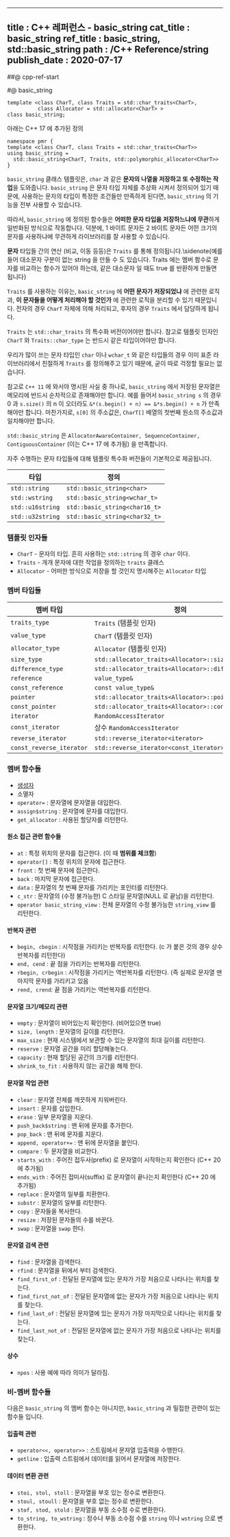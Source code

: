 ----------------
title : C++ 레퍼런스 - basic_string
cat_title :  basic_string
ref_title : basic_string, std::basic_string
path : /C++ Reference/string
publish_date : 2020-07-17
----------------

##@ cpp-ref-start

#@ basic_string

```cpp-formatted
template <class CharT, class Traits = std::char_traits<CharT>,
          class Allocator = std::allocator<CharT> >
class basic_string;
```

아래는 C++ 17 에 추가된 정의

```cpp-formatted
namespace pmr {
template <class CharT, class Traits = std::char_traits<CharT>>
using basic_string =
  std::basic_string<CharT, Traits, std::polymorphic_allocator<CharT>>
}
```

`basic_string` 클래스 템플릿은, `char` 과 같은 **문자의 나열을 저장하고 또 수정하는 작업**을 도와줍니다. `basic_string` 은 문자 타입 자체를 추상화 시켜서 정의되어 있기 때문에, 사용하는 문자의 타입이 특정한 조건들만 만족하게 된다면, `basic_string` 의 기능을 전부 사용할 수 있습니다. 

따라서, `basic_string` 에 정의된 함수들은 **어떠한 문자 타입을 저장하느냐에 무관**하게 일반화된 방식으로 작동합니다. 덕분에, 1 바이트 문자든 2 바이트 문자든 어떤 크기의 문자를 사용하냐에 무관하게 라이브러리를 잘 사용할 수 있습니다.

**문자** 타입들 간의 연산 (비교, 이동 등등)은 `Traits` 를 통해 정의됩니다.\sidenote{예를 들어 대소문자 구분이 없는 string 을 만들 수 도 있습니다. Traits 에는 멤버 함수로 문자를 비교하는 함수가 있어야 하는데, 같은 대소문자 일 때도 true 를 반환하게 만들면 됩니다}

`Traits` 를 사용하는 이유는, `basic_string` 에 **어떤 문자가 저장되었냐** 에 관련한 로직과, **이 문자들을 어떻게 처리해야 할 것인가** 에 관련한 로직을 분리할 수 있기 때문입니다. 전자의 경우 `CharT` 자체에 의해 처리되고, 후자의 경우 `Traits` 에서 담당하게 됩니다.

`Traits` 는 `std::char_traits` 의 특수화 버전이어야만 합니다. 참고로 템플릿 인자인 `CharT` 와 `Traits::char_type` 는 반드시 같은 타입이어야만 합니다.

우리가 많이 쓰는 문자 타입인 `char` 이나 `wchar_t` 와 같은 타입들의 경우 이미 표준 라이브러리에서 친절하게 `Traits` 를 정의해주고 있기 때문에, 굳이 따로 걱정할 필요는 없습니다.

참고로 `C++ 11` 에 와서야 명시된 사실 중 하나로, `basic_string` 에서 저장된 문자열은 메모리에 반드시 순차적으로 존재해야만 합니다. 예를 들어서 `basic_string s` 의 경우 0 과 `s.size()` 의 n 이 오더라도 `&*(s.begin() + n) == &*s.begin() + n` 가 만족해야만 합니다. 마찬가지로, `s[0]` 의 주소값은, `CharT[]` 배열의 첫번째 원소의 주소값과 일치해야만 합니다.

`std::basic_string` 은 `AllocatorAwareContainer, SequenceContainer, ContiguousContainer` (이는 C++ 17 에 추가됨) 을 만족합니다.


자주 수행하는 문자 타입들에 대해 템플릿 특수화 버전들이 기본적으로 제공됩니다.

|타입|정의|
|----|----|
|`std::string`|`std::basic_string<char>`|
|`std::wstring`|`std::basic_string<wchar_t>`|
|`std::u16string`|`std::basic_string<char16_t>`|
|`std::u32string`|`std::basic_string<char32_t>`|

### 템플릿 인자들

* `CharT` -	문자의 타입. 흔히 사용하는 `std::string` 의 경우 `char` 이다.
* `Traits` - 개개 문자에 대한 작업을 정의하는 `traits` 클래스
* `Allocator` -	어떠한 방식으로 저장을 할 것인지 명시해주는 `Allocator` 타입

### 멤버 타입들

|멤버 타입|정의|
|-------|---|
|`traits_type`|`Traits` (템플릿 인자)|
|`value_type`|`CharT` (템플릿 인자)|
|`allocator_type`|`Allocator` (템플릿 인자)|
|`size_type`|`std::allocator_traits<Allocator>::size_type`|
|`difference_type`|`std::allocator_traits<Allocator>::difference_type`|
|`reference`|`value_type&`|
|`const_reference`|`const value_type&`|
|`pointer`|`std::allocator_traits<Allocator>::pointer`|
|`const_pointer`|`std::allocator_traits<Allocator>::const_pointer`|
|`iterator`|`RandomAccessIterator`|
|`const_iterator`|상수 `RandomAccessIterator`|
|`reverse_iterator`|`std::reverse_iterator<iterator>`|
|`const_reverse_iterator`|`std::reverse_iterator<const_iterator>`|

### 멤버 함수들

* [생성자](/237)
* 소멸자
* `operator=` : 문자열에 문자열을 대입한다.
* `assign$string` : 문자열에 문자를 대입한다.
* `get_allocator` : 사용된 할당자를 리턴한다.

#### 원소 접근 관련 함수들

* `at` : 특정 위치의 문자를 접근한다. (이 때 **범위를 체크함**)
* `operator[]` : 특정 위치의 문자에 접근한다.
* `front` : 첫 번째 문자에 접근한다.
* `back` : 마지막 문자에 접근한다.
* `data` : 문자열의 첫 번째 문자를 가리키는 포인터를 리턴한다.
* `c_str` : 문자열의 (수정 불가능한) C 스타일 문자열(NULL 로 끝남)을 리턴한다.
* `operator basic_string_view` : 전체 문자열의 수정 불가능한 `string_view` 를 리턴한다.

#### 반복자 관련

* `begin, cbegin` : 시작점을 가리키는 반복자를 리턴한다. (c 가 붙은 것의 경우 상수 반복자를 리턴한다)
* `end, cend` : 끝 점을 가리키는 반복자를 리턴한다.
* `rbegin, crbegin` : 시작점을 가리키는 역반복자를 리턴한다. (즉 실제로 문자열 맨 마지막 문자를 가리키고 있음
* `rend, crend`: 끝 점을 가리키는 역반복자를 리턴한다.

#### 문자열 크기/메모리 관련

* `empty` : 문자열이 비어있는지 확인한다. (비어있으면 true)
* `size, length` : 문자열의 길이를 리턴한다.
* `max_size` : 현재 시스템에서 보관할 수 있는 문자열의 최대 길이를 리턴한다.
* `reserve` : 문자열 공간을 미리 할당해놓는다.
* `capacity` : 현재 할당된 공간의 크기를 리턴한다.
* `shrink_to_fit` : 사용하지 않는 공간을 해제 한다.

#### 문자열 작업 관련

* `clear` : 문자열 전체를 깨끗하게 지워버린다.
* `insert` : 문자를 삽입한다.
* `erase` : 일부 문자열을 지운다.
* `push_back$string` : 맨 뒤에 문자를 추가한다.
* `pop_back` : 맨 뒤에 문자를 지운다.
* `append, operator+=` : 맨 뒤에 문자열을 붙인다.
* `compare` : 두 문자열을 비교한다.
* `starts_with` : 주어진 접두사(prefix) 로 문자열이 시작하는지 확인한다 (C++ 20 에 추가됨)
* `ends_with` : 주어진 접미사(suffix) 로 문자열이 끝나는지 확인한다 (C++ 20 에 추가됨)
* `replace` : 문자열의 일부를 치환한다.
* `substr` : 문자열의 일부를 리턴한다.
* `copy` : 문자들을 복사한다.
* `resize` : 저장된 문자들의 수를 바꾼다.
* `swap` : 문자열을 `swap` 한다.

#### 문자열 검색 관련

* `find` : 문자열을 검색한다.
* `rfind` : 문자열을 뒤에서 부터 검색한다.
* `find_first_of` : 전달된 문자열에 있는 문자가 가장 처음으로 나타나는 위치를 찾는다.
* `find_first_not_of` : 전달된 문자열에 없는 문자가 가장 처음으로 나타나는 위치를 찾는다.
* `find_last_of` : 전달된 문자열에 있는 문자가 가장 마지막으로 나타나는 위치를 찾는다.
* `find_last_not_of` : 전달된 문자열에 없는 문자가 가장 처음으로 나타나는 위치를 찾는다.

#### 상수

* `npos` : 사용 예에 따라 의미가 달라짐.

### 비-멤버 함수들

다음은 `basic_string` 의 멤버 함수는 아니지만, `basic_string` 과 밀접한 관련이 있는 함수들 입니다.

#### 입출력 관련

* `operator<<, operator>>` : 스트림에서 문자열 입출력을 수행한다.
* `getline` : 입출력 스트림에서 데이터를 읽어서 문자열에 저장한다.

#### 데이터 변환 관련

* `stoi, stol, stoll` : 문자열을 부호 있는 정수로 변환한다.
* `stoul, stoull` : 문자열을 부호 없는 정수로 변환한다.
* `stof, stod, stold` : 문자열을 부동 소수점 수로 변환한다.
* `to_string, to_wstring` : 정수나 부동 소수점 수를 `string` 이나 `wstring` 으로 변환한다.